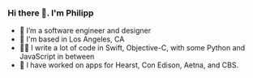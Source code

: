 ### Hi there 👋. I'm Philipp

- 🔭 I’m a software engineer and designer
- 📍 I'm based in Los Angeles, CA
- 👨‍💻 I write a lot of code in Swift, Objective-C, with some Python and JavaScript in between
- 📱 I have worked on apps for Hearst, Con Edison, Aetna, and CBS.

<!--
**pkuecuekyan/pkuecuekyan** is a ✨ _special_ ✨ repository because its `README.md` (this file) appears on your GitHub profile.

Here are some ideas to get you started:

- 🔭 I’m currently working on ...
- 🌱 I’m currently learning ...
- 👯 I’m looking to collaborate on ...
- 🤔 I’m looking for help with ...
- 💬 Ask me about ...
- 📫 How to reach me: ...
- 😄 Pronouns: ...
- ⚡ Fun fact: ...
-->
